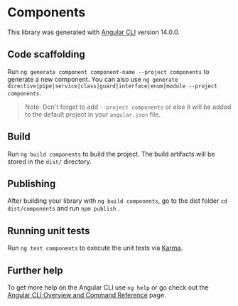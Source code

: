 # Components

This library was generated with [Angular CLI](https://github.com/angular/angular-cli) version 14.0.0.

## Code scaffolding

Run `ng generate component component-name --project components` to generate a new component. You can also
use `ng generate directive|pipe|service|class|guard|interface|enum|module --project components`.
> Note: Don't forget to add `--project components` or else it will be added to the default project in
> your `angular.json` file.

## Build

Run `ng build components` to build the project. The build artifacts will be stored in the `dist/` directory.

## Publishing

After building your library with `ng build components`, go to the dist folder `cd dist/components` and run `npm publish`
.

## Running unit tests

Run `ng test components` to execute the unit tests via [Karma](https://karma-runner.github.io).

## Further help

To get more help on the Angular CLI use `ng help` or go check out
the [Angular CLI Overview and Command Reference](https://angular.io/cli) page.
